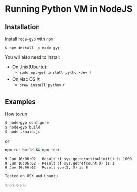 # Running Python VM in NodeJS

## Installation

Install `node-gyp` with `npm`

```bash
$ npm install -g node-gyp
```

You will also need to install:

  * On Unix(Ubuntu):
    * `sudo apt-get install python-dev` :zap:
  * On Mac OS X:
    * `brew install python` :zap:

## Examples

How to run

```bash
$ node-gyp configure
$ node-gyp build
$ node ./main.js
```
or
```bash
npm run build && npm test
```

```
9 Jun 16:06:02 - Result of sys.getrecursionlimit() is 1000
9 Jun 16:06:02 - Result of sys.getrefcount(0) is 1
9 Jun 16:06:02 - Result pow(2, 3) is 8
```


`Tested on OSX and Ubuntu`

:sparkles::sparkles::sparkles::sparkles::sparkles::sparkles:
